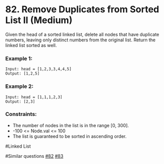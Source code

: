 # 82. Remove Duplicates from Sorted List II (Medium)

Given the head of a sorted linked list, delete all nodes that have duplicate numbers, leaving only distinct numbers from the original list. Return the linked list sorted as well.

### Example 1:

```
Input: head = [1,2,3,3,4,4,5]
Output: [1,2,5]
```

### Example 2:

```
Input: head = [1,1,1,2,3]
Output: [2,3]
```

### Constraints:

- The number of nodes in the list is in the range [0, 300].
- -100 <= Node.val <= 100
- The list is guaranteed to be sorted in ascending order.

#Linked List

#Similar questions [#82](../p082m/README.md) [#83](../p083e/README.md)
